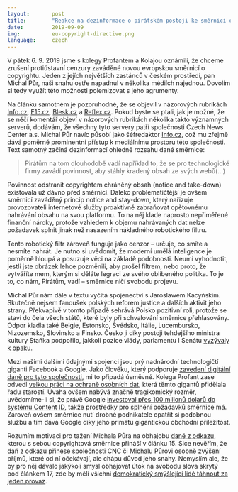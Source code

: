 ```yaml
---
layout:       post
title:        "Reakce na dezinformace o pirátském postoji ke směrnici o copyrightu"
date:         2019-09-09
img:          eu-copyright-directive.png
language:     czech
---
```


V pátek 6. 9. 2019 jsme s kolegy Profantem a Kolajou oznámili, že chceme zrušení protiústavní cenzury zaváděné novou evropskou směrnicí o copyrightu. Jeden z jejích největších zastánců v českém prostředí, pan Michal Půr, naši snahu ostře napadnul v několika médiích najednou. Dovolím si tedy využít této možnosti polemizovat s jeho agrumenty.

<!--more-->

Na článku samotném je pozoruhodné, že se objevil v názorových rubrikách [Info.cz](https://www.info.cz/nazory/pur-monumentalni-paradox-pirati-chteji-aby-cesko-tahlo-s-kaczynskym-proti-bruselu-42862.html), [E15.cz](https://www.e15.cz/nazory/komentar-michala-pura-pirati-chteji-aby-cesko-tahlo-s-kaczynskym-proti-bruselu-1362143), [Blesk.cz](https://www.blesk.cz/clanek/zpravy-komentare/618285/komentar-monumentalni-paradox-pirati-chteji-aby-cesko-tahlo-s-kaczynskym-proti-bruselu.html) a [Reflex.cz](https://www.reflex.cz/clanek/komentare/97365/michal-pur-monumentalni-paradox-pirati-se-chteji-postavit-bruselu-s-kaczynskym-po-boku.html). Pokud byste se ptali, jak je možné, že se něčí komentář objeví v názorových rubrikách několika takto významných serverů, dodávám, že všechny tyto servery patří společnosti Czech News Center a.s. Michal Půr navíc působí jako šéfredaktor [Info.cz](https://www.info.cz/writerprofile/485/michal-pur), což mu zřejmě dává poměrně prominentní přístup k mediálnímu prostoru této společnosti.
Text samotný začíná dezinformací ohledně rozsahu dané směrnice:

>Pirátům na tom dlouhodobě vadí například to, že se pro technologické firmy zavádí povinnost, aby stáhly kradený obsah ze svých webů(…)

Povinnost odstranit copyrightem chráněný obsah (notice and take-down) existovala už dávno před směrnicí. Daleko problematičtější je ovšem směrnicí zaváděný princip notice and stay-down, který nařizuje provozovateli internetové služby proaktivně zabraňovat opětovnému nahrávání obsahu na svou platformu. To na něj klade naprosto nepřiměřené finanční nároky, protože vzhledem k objemu nahrávaných dat nelze požadavek splnit jinak než nasazením nákladného robotického filtru.

Tento robotický filtr zároveň funguje jako cenzor – určuje, co smíte a nesmíte nahrát. Je nutno si uvědomit, že moderní umělá inteligence je poměrně hloupá a posuzuje věci na základě podobnosti. Neumí vyhodnotit, jestli jste obrázek lehce pozměnili, aby prošel filtrem, nebo proto, že vytváříte mem, kterým si děláte legraci ze svého oblíbeného politika. To je to, co nám, Pirátům, vadí – směrnice ničí svobodu projevu.

Michal Půr nám dále v textu vyčítá spojenectví s Jaroslawem Kacyńskim. Skutečně nejsem fanoušek polských reforem justice a dalších aktivit jeho strany. Překvapivě v tomto případě sehrává Polsko pozitivní roli, protože se staví do čela všech států, které byly při schvalování směrnice přehlasovány. Odpor kladla také Belgie, Estonsko, Švédsko, Itálie, Lucembursko, Nizozemsko, Slovinsko a Finsko. Česko ji díky postoji tehdejšího ministra kultury Staňka podpořilo, jakkoli pozice vlády, parlamentu I Senátu [vyzývaly k opaku](https://www.pirati.cz/tiskove-zpravy/zverejnete-instrukci-k-hlasovani-cr-u-smernice-o-copyrightu.html).
 
Mezi našimi dalšími údajnými spojenci jsou prý nadnárodní technologičtí giganti Facebook a Google. Jako člověku, který podporuje [zavedení digitální daně pro tyto společnosti](https://euractiv.cz/section/politika/news/eu-se-nedohodla-na-zavedeni-digitalni-dane-visegrad-se-proto-chysta-jednat-na-vlastni-pest/), mi to připadá úsměvné. Kolega Profant zase odvedl [velkou práci na ochraně osobních dat](https://www.profant.eu/2019/prinos-gdpr.html), která těmto gigantů přidělala řadu starostí. Úvaha ovšem nabývá značně tragikomický rozměr, uvědomíme-li si, že právě Google [investoval přes 100 milionů dolarů do systému Content ID](https://www.blog.google/outreach-initiatives/public-policy/protecting-what-we-love-about-internet-our-efforts-stop-online-piracy/), takže prostředky pro splnění požadavků směrnice má. Zároveň ovšem směrnice nutí drobné podnikatele opatřit si podobnou službu a tím dává Google díky jeho primátu gigantickou obchodní příležitost.

Rozumím motivaci pro tažení Michala Půra na obhajobu [daně z odkazu](https://www.info.cz/evropska-unie/nazory/cesti-europoslanci-naleteli-nejsilnejsi-lobby-soucasnosti-komentar-michala-pura-32043.html), kterou s sebou copyrightová směrnice přináší v článku 15. Sice nevěřím, že daň z odkazu přinese společnosti CNC či Michalu Půrovi osobně zvýšení příjmů, které od ní očekávají, ale chápu důvod jeho snahy. Nemyslím ale, že by pro něj dávalo jakýkoli smysl obhajovat útok na svobodu slova skrytý pod článkem 17, zde by měli všichni [demokratický smýšlející lidé táhnout za jeden provaz](https://www.pirati.cz/tiskove-zpravy/copyrightova-smernice-je-protiustavni-apelujeme-na-premiera-k-pripojeni-k-polske-zalobe.html).
